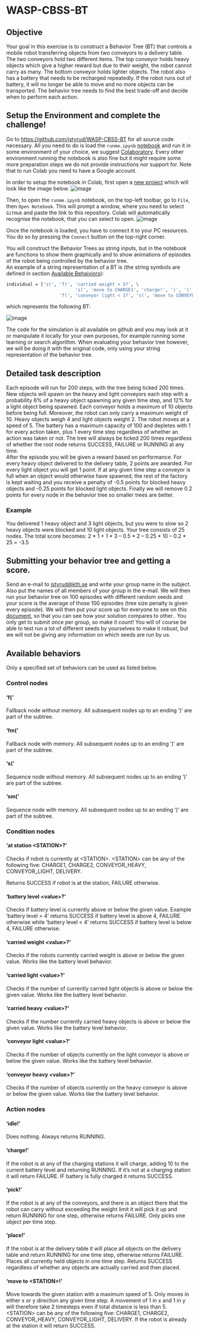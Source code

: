 # WASP-CBSS-BT

## Objective
Your goal in this exercise is to construct a Behavior Tree (BT) that controls a mobile robot transferring objects from two conveyors to a delivery table. The two conveyors hold two different items. The top conveyor holds heavy objects which give a higher reward but due to their weight, the robot cannot carry as many. The bottom conveyor holds lighter objects. The robot also has a battery that needs to be recharged repeatedly. If the robot runs out of battery, it will no longer be able to move and no more objects can be transported. The behavior tree needs to find the best trade-off and decide when to perform each action.

## Setup the Environment and complete the challenge!
Go to https://github.com/jstyrud/WASP-CBSS-BT for all source code necessary. All you need to do is load the `runme.ipynb` [notebook](https://github.com/jstyrud/WASP-CBSS-BT/blob/main/runme.ipynb) and run it in some environment of your choice, we suggest [Colaboratory](https://colab.research.google.com/). Every other environment running the notebook is also fine but it might require some more preparation steps we do not provide instructions nor support for. Note that to run Colab you need to have a Google account.

In order to setup the notebook in Colab, first open a [new project](https://colab.research.google.com/notebooks/intro.ipynb?utm_source=scs-index) which will look like the image below.
![image](https://github.com/jstyrud/WASP-CBSS-BT/blob/main/colab1.png)

Then, to open the `runme.ipynb` notebook, on the top-left toolbar, go to `File`, then `Open Notebook`. This will prompt a window, where you need to select `GitHub` and paste the link to this repository. Colab will automatically recognise the notebook, that you can select to open.
![image](https://github.com/jstyrud/WASP-CBSS-BT/blob/main/colab2.png)

Once the notebook is loaded, you have to connect it to your PC resources. You do so by pressing the `Connect` button on the top-right corner.

You will construct the Behavior Trees as string inputs, but in the notebook are functions to show them graphically and to show animations of episodes of the robot being controlled by the behavior tree.  
An example of a string representation of a BT is (the string symbols are defined in section [Available Behaiviors](#available-behaviors)):
```bash
individual = ['s(', 'f(', 'carried weight < 5?', \
                          's(', 'move to CHARGE1', 'charge!', ')', ')', \
                    'f(', 'conveyor light < 1?', 's(', 'move to CONVEYOR_LIGHT!', 'idle!', ')']
```
which represents the following BT:

![image](https://github.com/jstyrud/WASP-CBSS-BT/blob/main/BT_example.png)

The code for the simulation is all available on github and you may look at it or manipulate it locally for your own purposes, for example running some learning or search algorithm. When evaluating your behavior tree however, we will be doing it with the original code, only using your string representation of the behavior tree.

## Detailed task description
Each episode will run for 200 steps, with the tree being ticked 200 times. New objects will spawn on the heavy and light conveyors each step with a probability 6% of a heavy object spawning any given time step, and 12% for a light object being spawned. Each conveyor holds a maximum of 10 objects before being full. Moreover, the robot can only carry a maximum weight of 10. Heavy objects weigh 4 and light objects weight 2. The robot moves at a speed of 5. The battery has a maximum capacity of 100 and depletes with 1 for every action taken, plus 1 every time step regardless of whether an action was taken or not. The tree will always be ticked 200 times regardless of whether the root node returns SUCCESS, FAILURE or RUNNING at any time.  
After the episode you will be given a reward based on performance. For every heavy object delivered to the delivery table, 2 points are awarded. For every light object you will get 1 point. If at any given time step a conveyor is full when an object would otherwise have spawned, the rest of the factory is kept waiting and you receive a penalty of -0.5 points for blocked heavy objects and -0.25 points for blocked light objects. Finally we will remove 0.2 points for every node in the behavior tree so smaller trees are better.

### Example
You delivered 1 heavy object and 3 light objects, but you were to slow so 2 heavy objects were blocked and 10 light objects. Your tree consists of 25 nodes. The total score becomes:
2 * 1 + 1 * 3 – 0.5 * 2 – 0.25 * 10 – 0.2 * 25 = -3.5


## Submitting your behavior tree and getting a score.
Send an e-mail to jstyrud@kth.se and write your group name in the subject. Also put the names of all members of your group in the e-mail. We will then run your behavior tree on 100 episodes with different random seeds and your score is the average of those 100 episodes (tree size penalty is given every episode). We will then put your score up for everyone to see on this [document](https://docs.google.com/spreadsheets/d/1QsGNwj7DgN3P_k7Fnsj1gEzuOy0UmRV8gDhnfegFgFY/edit?usp=sharing), so that you can see how your solution compares to other..
You only get to submit once per group, so make it count! You will of course be able to test run a lot of different seeds by yourselves to make it robust, but we will not be giving any information on which seeds are run by us.

## Available behaviors
Only a specified set of behaviors can be used as listed below.
### Control nodes
#### ‘f(’
Fallback node without memory. All subsequent nodes up to an ending ‘)’ are part of the subtree.
#### ‘fm(’
Fallback node with memory. All subsequent nodes up to an ending ‘)’ are part of the subtree.
#### ‘s(’
Sequence node without memory. All subsequent nodes up to an ending ‘)’ are part of the subtree.
#### ‘sm(’
Sequence node with memory. All subsequent nodes up to an ending ‘)’ are part of the subtree.

### Condition nodes
#### ‘at station \<STATION>?’
Checks if robot is currently at \<STATION>. \<STATION> can be any of the following five: CHARGE1, CHARGE2, CONVEYOR_HEAVY, CONVEYOR_LIGHT, DELIVERY.

Returns SUCCESS if robot is at the station, FAILURE otherwise.

#### ‘battery level \<value>?’
Checks if battery level is currently above or below the given value. Example ‘battery level > 4’ returns SUCCESS if battery level is above 4, FAILURE otherwise while ‘battery level < 4’ returns SUCCESS if battery level is below 4, FAILURE otherwise.

#### ‘carried weight \<value>?’
Checks if the robots currently carried weight is above or below the given value. Works like the battery level behavior.

#### ‘carried light \<value>?’
Checks if the number of currently carried light objects is above or below the given value. Works like the battery level behavior.

#### ‘carried heavy \<value>?’
Checks if the number currently carried heavy objects is above or below the given value. Works like the battery level behavior.

#### ‘conveyor light \<value>?’
Checks if the number of objects currently on the light conveyor is above or below the given value. Works like the battery level behavior.

#### ‘conveyor heavy \<value>?’
Checks if the number of objects currently on the heavy conveyor is above or below the given value. Works like the battery level behavior.

### Action nodes
#### ‘idle!’
Does nothing. Always returns RUNNING.

#### ‘charge!’
If the robot is at any of the charging stations it will charge, adding 10 to the current battery level and returning RUNNING. If it’s not at a charging station it will return FAILURE. IF battery is fully charged it returns SUCCESS.

#### ‘pick!’
If the robot is at any of the conveyors, and there is an object there that the robot can carry without exceeding the weight limit it will pick it up and return RUNNING for one step, otherwise returns FAILURE. Only picks one object per time step.

#### ‘place!’
If the robot is at the delivery table it will place all objects on the delivery table and return RUNNING for one time step, otherwise returns FAILURE. Places all currently held objects in one time step. Returns SUCCESS regardless of whether any objects are actually carried and then placed.

#### ‘move to \<STATION>!’
Move towards the given station with a maximum speed of 5. Only moves in either x or y direction any given time step. A movement of 1 in x and 1 in y will therefore take 2 timesteps even if total distance is less than 5. \<STATION> can be any of the following five: CHARGE1, CHARGE2, CONVEYOR_HEAVY, CONVEYOR_LIGHT, DELIVERY.
If the robot is already at the station it will return SUCCESS.






